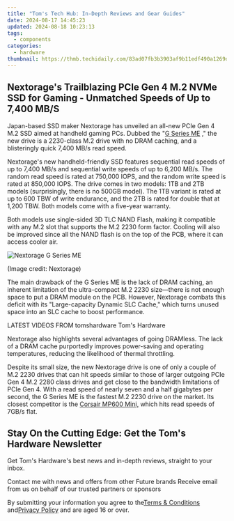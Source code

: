 ```yaml
---
title: "Tom's Tech Hub: In-Depth Reviews and Gear Guides"
date: 2024-08-17 14:45:23
updated: 2024-08-18 10:23:13
tags:
  - components
categories:
  - hardware
thumbnail: https://thmb.techidaily.com/83ad07fb3b3903af9b11edf490a1269ded4203aa30a9b73ce69cba9af6290248.jpg
---
```


## Nextorage's Trailblazing PCIe Gen 4 M.2 NVMe SSD for Gaming - Unmatched Speeds of Up to 7,400 MB/S

Japan-based SSD maker Nextorage has unveiled an all-new PCIe Gen 4 M.2 SSD aimed at handheld gaming PCs. Dubbed the "[G Series ME](https://www.nextorage.net/articles/240809/) ," the new drive is a 2230-class M.2 drive with no DRAM caching, and a blisteringly quick 7,400 MB/s read speed.

 Nextorage's new handheld-friendly SSD features sequential read speeds of up to 7,400 MB/s and sequential write speeds of up to 6,200 MB/s. The random read speed is rated at 750,000 IOPS, and the random write speed is rated at 850,000 IOPS. The drive comes in two models: 1TB and 2TB models (surprisingly, there is no 500GB model). The 1TB variant is rated at up to 600 TBW of write endurance, and the 2TB is rated for double that at 1,200 TBW. Both models come with a five-year warranty.

 Both models use single-sided 3D TLC NAND Flash, making it compatible with any M.2 slot that supports the M.2 2230 form factor. Cooling will also be improved since all the NAND flash is on the top of the PCB, where it can access cooler air.

![Nextorage G Series ME](https://cdn.mos.cms.futurecdn.net/jtsB8qtxGSe6m73TgENvLW-320-80.jpg)

 (Image credit: Nextorage)

 The main drawback of the G Series ME is the lack of DRAM caching, an inherent limitation of the ultra-compact M.2 2230 size—there is not enough space to put a DRAM module on the PCB. However, Nextorage combats this deficit with its "Large-capacity Dynamic SLC Cache," which turns unused space into an SLC cache to boost performance.

 LATEST VIDEOS FROM tomshardware Tom's Hardware

 Nextorage also highlights several advantages of going DRAMless. The lack of a DRAM cache purportedly improves power-saving and operating temperatures, reducing the likelihood of thermal throttling.

 Despite its small size, the new Nextorage drive is one of only a couple of M.2 2230 drives that can hit speeds similar to those of larger outgoing PCIe Gen 4 M.2 2280 class drives and get close to the bandwidth limitations of PCIe Gen 4\. With a read speed of nearly seven and a half gigabytes per second, the G Series ME is the fastest M.2 2230 drive on the market. Its closest competitor is the [Corsair MP600 Mini,](https://tools.techidaily.com) which hits read speeds of 7GB/s flat.

## Stay On the Cutting Edge: Get the Tom's Hardware Newsletter

 Get Tom's Hardware's best news and in-depth reviews, straight to your inbox.

 Contact me with news and offers from other Future brands  Receive email from us on behalf of our trusted partners or sponsors

 By submitting your information you agree to the[Terms & Conditions](https://futureplc.com/terms-conditions/) and[Privacy Policy](https://futureplc.com/privacy-policy/) and are aged 16 or over.

<ins class="adsbygoogle"
     style="display:block"
     data-ad-format="autorelaxed"
     data-ad-client="ca-pub-7571918770474297"
     data-ad-slot="1223367746"></ins>



<ins class="adsbygoogle"
     style="display:block"
     data-ad-client="ca-pub-7571918770474297"
     data-ad-slot="8358498916"
     data-ad-format="auto"
     data-full-width-responsive="true"></ins>
